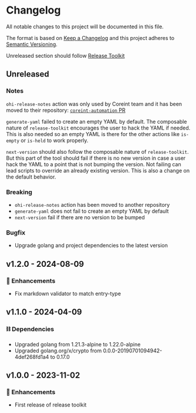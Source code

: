 # Changelog
All notable changes to this project will be documented in this file.

The format is based on [Keep a Changelog](http://keepachangelog.com/)
and this project adheres to [Semantic Versioning](http://semver.org/).

Unreleased section should follow [Release Toolkit](https://github.com/newrelic/release-toolkit#render-markdown-and-update-markdown)

## Unreleased

### Notes

`ohi-release-notes` action was only used by Coreint team and it has been moved to their repository: 
[`coreint-automation` PR](https://github.com/newrelic/coreint-automation/pull/83)

`generate-yaml` failed to create an empty YAML by default. The composable nature of `release-toolkit`
encourages the user to hack the YAML if needed. This is also needed so an empty YAML is there for the
other actions like `is-empty` or `is-held` to work properly.

`next-version` should also follow the composable nature of `release-toolkit`. But this part of the tool
should fail if there is no new version in case a user hack the YAML to a point that is not bumping the
version. Not failing can lead scripts to override an already existing version. This is also a change
on the default behavior.

### Breaking
- `ohi-release-notes` action has been moved to another repository
- `generate-yaml` does not fail to create an empty YAML by default
- `next-version` fail if there are no version to be bumped

### Bugfix
- Upgrade golang and project dependencies to the latest version

## v1.2.0 - 2024-08-09

### 🚀 Enhancements
- Fix markdown validator to match entry-type

## v1.1.0 - 2024-04-09

### ⛓️ Dependencies
- Upgraded golang from 1.21.3-alpine to 1.22.0-alpine
- Upgraded golang.org/x/crypto from 0.0.0-20190701094942-4def268fd1a4 to 0.17.0

## v1.0.0 - 2023-11-02

### 🚀 Enhancements
- First release of release toolkit

